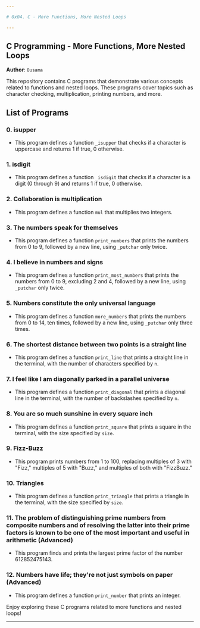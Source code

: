 ```yaml
---

# 0x04. C - More Functions, More Nested Loops

---
```


## C Programming - More Functions, More Nested Loops

**Author**: `Ousama`

This repository contains C programs that demonstrate various concepts related to functions and nested loops. These programs cover topics such as character checking, multiplication, printing numbers, and more.

## List of Programs

### 0. isupper
- This program defines a function `_isupper` that checks if a character is uppercase and returns 1 if true, 0 otherwise.

### 1. isdigit
- This program defines a function `_isdigit` that checks if a character is a digit (0 through 9) and returns 1 if true, 0 otherwise.

### 2. Collaboration is multiplication
- This program defines a function `mul` that multiplies two integers.

### 3. The numbers speak for themselves
- This program defines a function `print_numbers` that prints the numbers from 0 to 9, followed by a new line, using `_putchar` only twice.

### 4. I believe in numbers and signs
- This program defines a function `print_most_numbers` that prints the numbers from 0 to 9, excluding 2 and 4, followed by a new line, using `_putchar` only twice.

### 5. Numbers constitute the only universal language
- This program defines a function `more_numbers` that prints the numbers from 0 to 14, ten times, followed by a new line, using `_putchar` only three times.

### 6. The shortest distance between two points is a straight line
- This program defines a function `print_line` that prints a straight line in the terminal, with the number of characters specified by `n`.

### 7. I feel like I am diagonally parked in a parallel universe
- This program defines a function `print_diagonal` that prints a diagonal line in the terminal, with the number of backslashes specified by `n`.

### 8. You are so much sunshine in every square inch
- This program defines a function `print_square` that prints a square in the terminal, with the size specified by `size`.

### 9. Fizz-Buzz
- This program prints numbers from 1 to 100, replacing multiples of 3 with "Fizz," multiples of 5 with "Buzz," and multiples of both with "FizzBuzz."

### 10. Triangles
- This program defines a function `print_triangle` that prints a triangle in the terminal, with the size specified by `size`.

### 11. The problem of distinguishing prime numbers from composite numbers and of resolving the latter into their prime factors is known to be one of the most important and useful in arithmetic (Advanced)
- This program finds and prints the largest prime factor of the number 612852475143.

### 12. Numbers have life; they're not just symbols on paper (Advanced)
- This program defines a function `print_number` that prints an integer.

Enjoy exploring these C programs related to more functions and nested loops!

---


